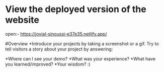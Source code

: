 # View the deployed version of the website
open:- https://jovial-sinoussi-e37e35.netlify.app/

#Overview
 *Introduce your projects by taking a screenshot or a gif. Try to tell visitors a story about your project by answering:

 *Where can I see your demo?
 *What was your experience?
 *What have you learned/improved?
 *Your wisdom? :)
